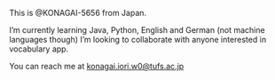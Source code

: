 This is @KONAGAI-5656 from Japan.

I’m currently learning Java, Python, English and German (not machine languages though) 
I’m looking to collaborate with anyone interested in vocabulary app.

You can reach me at konagai.iori.w0@tufs.ac.jp

<!---
KONAGAI-5656/KONAGAI-5656 is a ✨ special ✨ repository because its `README.md` (this file) appears on your GitHub profile.
You can click the Preview link to take a look at your changes.
--->
